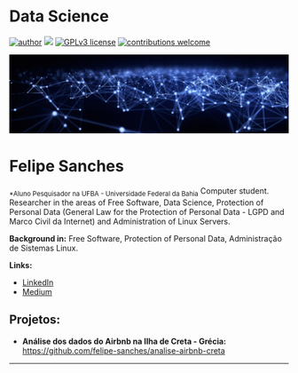 # Data Science
[![author](https://img.shields.io/badge/author-felipesanches-red.svg)](https://www.linkedin.com/in/felipe-sanches-b393b2199) [![](https://img.shields.io/badge/python-3.7+-blue.svg)](https://www.python.org/downloads/release/python-365/) [![GPLv3 license](https://img.shields.io/badge/License-GPLv3-blue.svg)](http://perso.crans.org/besson/LICENSE.html) [![contributions welcome](https://img.shields.io/badge/contributions-welcome-brightgreen.svg?style=flat)](https://github.com/carlosfab/data_science/issues)

<p align="center">
  <img src="Banner.jpg" >
</p>

# Felipe Sanches
<sub>*Aluno Pesquisador na UFBA - Universidade Federal da Bahia</sub>
Computer student.
Researcher in the areas of Free Software, Data Science, Protection of Personal Data (General Law for the Protection of Personal Data - LGPD and Marco Civil da Internet) and Administration of Linux Servers.

**Background in:** Free Software, Protection of Personal Data, Administração de Sistemas Linux.

**Links:**
* [LinkedIn](https://www.linkedin.com/in/felipe-sanches-b393b2199)
* [Medium](https://medium.com/@felipebsr97)


## Projetos:

* **Análise dos dados do Airbnb na Ilha de Creta - Grécia:** https://github.com/felipe-sanches/analise-airbnb-creta 

---
